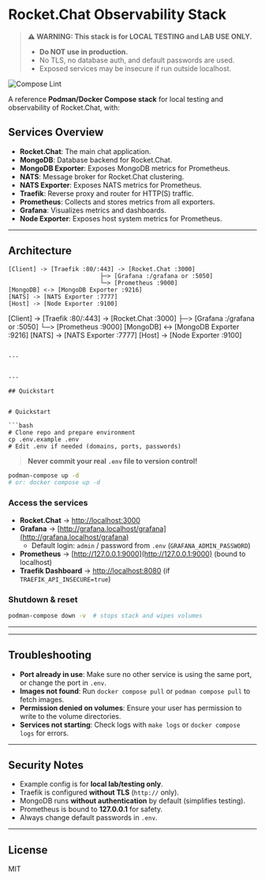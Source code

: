 
# Rocket.Chat Observability Stack

> **⚠️ WARNING: This stack is for LOCAL TESTING and LAB USE ONLY.**
>
> - **Do NOT use in production.**
> - No TLS, no database auth, and default passwords are used.
> - Exposed services may be insecure if run outside localhost.

![Compose Lint](https://github.com/Canepro/rocketchat-observability/actions/workflows/compose-lint.yml/badge.svg?branch=main)


A reference **Podman/Docker Compose stack** for local testing and observability of Rocket.Chat, with:


## Services Overview

- **Rocket.Chat**: The main chat application.
- **MongoDB**: Database backend for Rocket.Chat.
- **MongoDB Exporter**: Exposes MongoDB metrics for Prometheus.
- **NATS**: Message broker for Rocket.Chat clustering.
- **NATS Exporter**: Exposes NATS metrics for Prometheus.
- **Traefik**: Reverse proxy and router for HTTP(S) traffic.
- **Prometheus**: Collects and stores metrics from all exporters.
- **Grafana**: Visualizes metrics and dashboards.
- **Node Exporter**: Exposes host system metrics for Prometheus.

---

## Architecture


```text
[Client] -> [Traefik :80/:443] -> [Rocket.Chat :3000]
                          ├─> [Grafana :/grafana or :5050]
                          └─> [Prometheus :9000]
[MongoDB] <-> [MongoDB Exporter :9216]
[NATS] -> [NATS Exporter :7777]
[Host] -> [Node Exporter :9100]
```
[Client] -> [Traefik :80/:443] -> [Rocket.Chat :3000]
                           ├─> [Grafana :/grafana or :5050]
                           └─> [Prometheus :9000]
[MongoDB] <-> [MongoDB Exporter :9216]
[NATS] -> [NATS Exporter :7777]
[Host] -> [Node Exporter :9100]
```

---


---

## Quickstart


# Quickstart

```bash
# Clone repo and prepare environment
cp .env.example .env
# Edit .env if needed (domains, ports, passwords)
```

> **Never commit your real `.env` file to version control!**


```bash
podman-compose up -d
# or: docker compose up -d
```


### Access the services

- **Rocket.Chat** → [http://localhost:3000](http://localhost:3000)
- **Grafana** → [http://grafana.localhost/grafana](http://grafana.localhost/grafana)
  - Default login: `admin` / password from `.env` (`GRAFANA_ADMIN_PASSWORD`)
- **Prometheus** → [http://127.0.0.1:9000](http://127.0.0.1:9000) (bound to localhost)
- **Traefik Dashboard** → [http://localhost:8080](http://localhost:8080) (if `TRAEFIK_API_INSECURE=true`)

### Shutdown & reset



```bash
podman-compose down -v  # stops stack and wipes volumes
```

---


---

## Troubleshooting

- **Port already in use**: Make sure no other service is using the same port, or change the port in `.env`.
- **Images not found**: Run `docker compose pull` or `podman compose pull` to fetch images.
- **Permission denied on volumes**: Ensure your user has permission to write to the volume directories.
- **Services not starting**: Check logs with `make logs` or `docker compose logs` for errors.

---

## Security Notes

- Example config is for **local lab/testing only**.
- Traefik is configured **without TLS** (`http://` only).
- MongoDB runs **without authentication** by default (simplifies testing).
- Prometheus is bound to **127.0.0.1** for safety.
- Always change default passwords in `.env`.

---

## License

MIT

